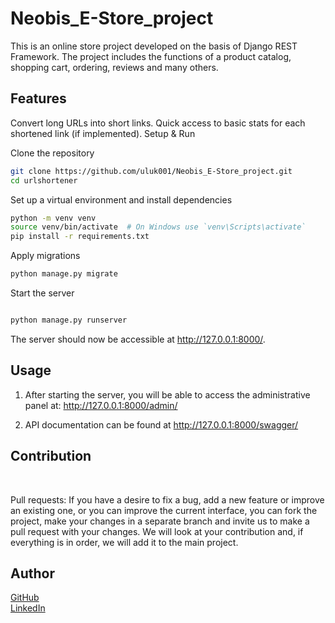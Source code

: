 # Neobis_E-Store_project

This is an online store project developed on the basis of Django REST Framework. The project includes the functions of a product catalog, shopping cart, ordering, reviews and many others.

## Features
Convert long URLs into short links.
Quick access to basic stats for each shortened link (if implemented).
Setup & Run

Clone the repository

```bash
git clone https://github.com/uluk001/Neobis_E-Store_project.git
cd urlshortener
```

Set up a virtual environment and install dependencies

```bash
python -m venv venv
source venv/bin/activate  # On Windows use `venv\Scripts\activate`
pip install -r requirements.txt
```

Apply migrations

```bash
python manage.py migrate
```
Start the server


```bash

python manage.py runserver
```

The server should now be accessible at http://127.0.0.1:8000/.

## Usage

1. After starting the server, you will be able to access the administrative panel at: http://127.0.0.1:8000/admin/

2. API documentation can be found at http://127.0.0.1:8000/swagger/


## Contribution
<br>

Pull requests: If you have a desire to fix a bug, add a new feature or improve an existing one, or you can improve the current interface, you can fork the project, make your changes in a separate branch and invite us to make a pull request with your changes. We will look at your contribution and, if everything is in order, we will add it to the main project.
<br>


## Author

[GitHub](https://github.com/uluk001)  
[LinkedIn](https://www.linkedin.com/in/ismailov-uluk-92784a233/)
